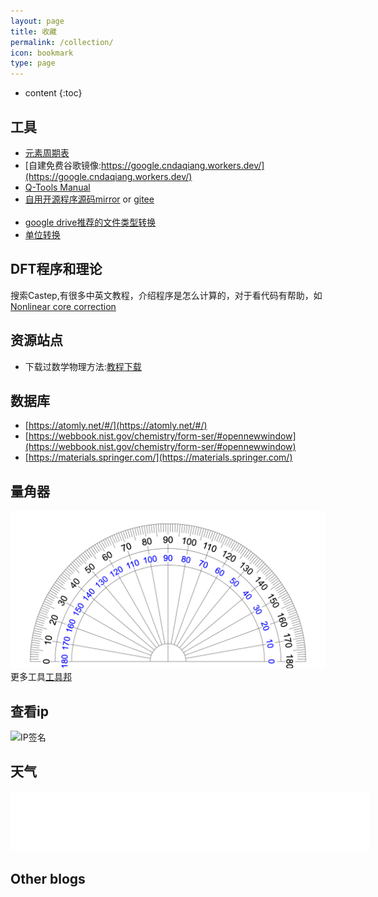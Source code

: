 ```yaml
---
layout: page
title: 收藏
permalink: /collection/
icon: bookmark
type: page
---
```


* content
{:toc}


## 工具
- [元素周期表](https://cndaqiang.github.io/Periodic_Table/)
- [自建免费谷歌镜像:https://google.cndaqiang.workers.dev/](https://google.cndaqiang.workers.dev/)
- [Q-Tools Manual](http://cndaqiang.gitee.io/q-tools/)
- [自用开源程序源码mirror](/packages/) or  [gitee](https://cndaqiang.gitee.io/packages/)
<br><br>
- [google drive推荐的文件类型转换](https://cloudconvert.com)
- [单位转换](http://www.unitconverters.net/)


## DFT程序和理论
搜索Castep,有很多中英文教程，介绍程序是怎么计算的，对于看代码有帮助，如[Nonlinear core correction](https://www.tcm.phy.cam.ac.uk/castep/documentation/WebHelp/content/modules/castep/thcastepnonlincorr.htm?tocpath=Theory%20in%20CASTEP%7CCASTEP%20background%20theory%7CPseudopotentials%7C_____3)



## 资源站点
- 下载过数学物理方法:[教程下载](https://www.jiaochengxiazai.cn/plug/search.asp?key=%E6%95%B0%E5%AD%A6%E7%89%A9%E7%90%86)

## 数据库

- [https://atomly.net/#/](https://atomly.net/#/)
- [https://webbook.nist.gov/chemistry/form-ser/#opennewwindow](https://webbook.nist.gov/chemistry/form-ser/#opennewwindow)
- [https://materials.springer.com/](https://materials.springer.com/)



## 量角器
![](/uploads/2021/04/angle.png)
更多工具[工具邦](http://cn.piliapp.com/)

## 查看ip
![IP签名](https://tool.lu/netcard/)


## 天气

<iframe allowtransparency="true" frameborder="0" width="575" height="96" scrolling="no" src="//tianqi.2345.com/plugin/widget/index.htm?s=2&z=2&t=0&v=0&d=5&bd=0&k=000000&f=&ltf=009944&htf=cc0000&q=1&e=1&a=1&c=54511&w=575&h=96&align=center"></iframe>

## Other blogs
